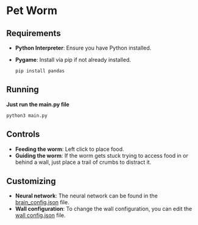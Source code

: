 # Pet Worm

## Requirements
- **Python Interpreter**: Ensure you have Python installed.
- **Pygame**: Install via pip if not already installed.
  <br>
  
  ```console
  pip install pandas
  ```

## Running

**Just run the main.py file**

```console
python3 main.py
```

## Controls
- **Feeding the worm**: Left click to place food.
- **Guiding the worm**: If the worm gets stuck trying to access food in or behind a wall, just place a trail of crumbs to distract it.

## Customizing
- **Neural network**: The neural network can be found in the [brain_config.json](https://github.com/Penguins688/Pet-Worm/blob/main/data/brain_config.json) file.
- **Wall configuration**: To change the wall configuration, you can edit the [wall config.json](https://github.com/Penguins688/Pet-Worm/blob/main/data/wall_config.json) file.
